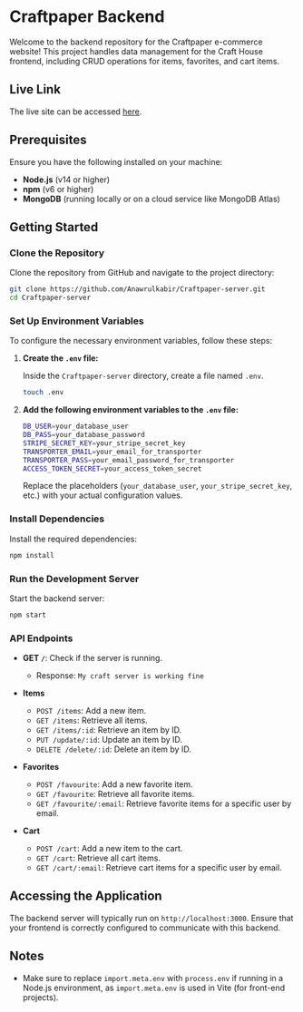 # Craftpaper Backend

Welcome to the backend repository for the Craftpaper e-commerce website! This project handles data management for the Craft House frontend, including CRUD operations for items, favorites, and cart items.

## Live Link

The live site can be accessed [here](https://craft-house-ad549.web.app).

## Prerequisites

Ensure you have the following installed on your machine:

- **Node.js** (v14 or higher)
- **npm** (v6 or higher)
- **MongoDB** (running locally or on a cloud service like MongoDB Atlas)

## Getting Started

### Clone the Repository

Clone the repository from GitHub and navigate to the project directory:

```bash
git clone https://github.com/Anawrulkabir/Craftpaper-server.git
cd Craftpaper-server
```

### Set Up Environment Variables

To configure the necessary environment variables, follow these steps:

1. **Create the `.env` file:**

   Inside the `Craftpaper-server` directory, create a file named `.env`.

   ```bash
   touch .env
   ```

2. **Add the following environment variables to the `.env` file:**

   ```bash
   DB_USER=your_database_user
   DB_PASS=your_database_password
   STRIPE_SECRET_KEY=your_stripe_secret_key
   TRANSPORTER_EMAIL=your_email_for_transporter
   TRANSPORTER_PASS=your_email_password_for_transporter
   ACCESS_TOKEN_SECRET=your_access_token_secret
   ```

   Replace the placeholders (`your_database_user`, `your_stripe_secret_key`, etc.) with your actual configuration values.

### Install Dependencies

Install the required dependencies:

```bash
npm install
```

### Run the Development Server

Start the backend server:

```bash
npm start
```

### API Endpoints

- **GET `/`**: Check if the server is running.
  - Response: `My craft server is working fine`

- **Items**
  - `POST /items`: Add a new item.
  - `GET /items`: Retrieve all items.
  - `GET /items/:id`: Retrieve an item by ID.
  - `PUT /update/:id`: Update an item by ID.
  - `DELETE /delete/:id`: Delete an item by ID.

- **Favorites**
  - `POST /favourite`: Add a new favorite item.
  - `GET /favourite`: Retrieve all favorite items.
  - `GET /favourite/:email`: Retrieve favorite items for a specific user by email.

- **Cart**
  - `POST /cart`: Add a new item to the cart.
  - `GET /cart`: Retrieve all cart items.
  - `GET /cart/:email`: Retrieve cart items for a specific user by email.

## Accessing the Application

The backend server will typically run on `http://localhost:3000`. Ensure that your frontend is correctly configured to communicate with this backend.

## Notes

- Make sure to replace `import.meta.env` with `process.env` if running in a Node.js environment, as `import.meta.env` is used in Vite (for front-end projects).

